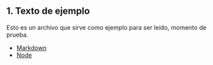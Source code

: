 ## 1. Texto de ejemplo
Esto es un archivo que sirve como ejemplo para ser leído, momento de prueba.
- [Markdown](https://es.wikipedia.org/wiki/Markdown) 
- [Node](https://nodejs.org/)


